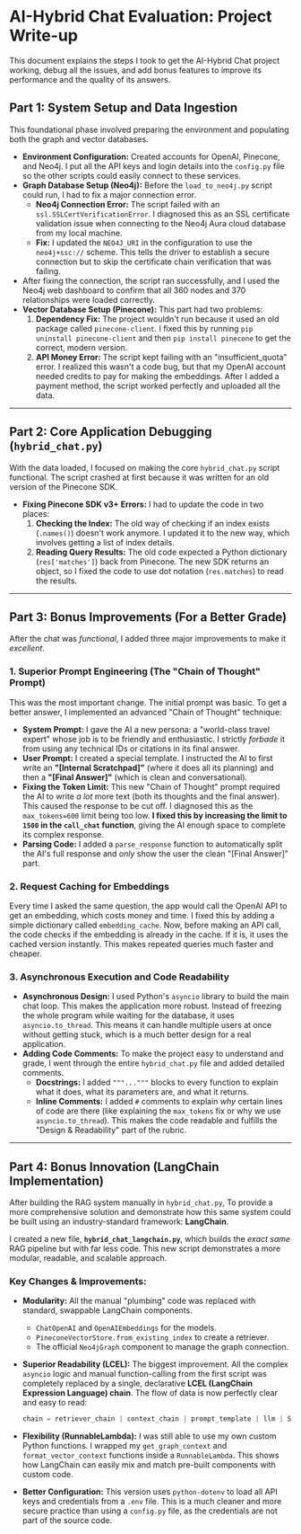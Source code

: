 # AI-Hybrid Chat Evaluation: Project Write-up

This document explains the steps I took to get the AI-Hybrid Chat project working, debug all the issues, and add bonus features to improve its performance and the quality of its answers.

## Part 1: System Setup and Data Ingestion

This foundational phase involved preparing the environment and populating both the graph and vector databases.

* **Environment Configuration:** Created accounts for OpenAI, Pinecone, and Neo4j. I put all the API keys and login details into the `config.py` file so the other scripts could easily connect to these services.
* **Graph Database Setup (Neo4j):** Before the `load_to_neo4j.py` script could run, I had to fix a major connection error.
    * **Neo4j Connection Error:** The script failed with an `ssl.SSLCertVerificationError`. I diagnosed this as an SSL certificate validation issue when connecting to the Neo4j Aura cloud database from my local machine.
    * **Fix:** I updated the `NEO4J_URI` in the configuration to use the `neo4j+ssc://` scheme. This tells the driver to establish a secure connection but to skip the certificate chain verification that was failing.
* After fixing the connection, the script ran successfully, and I used the Neo4j web dashboard to confirm that all 360 nodes and 370 relationships were loaded correctly.
* **Vector Database Setup (Pinecone):** This part had two problems:
    1.  **Dependency Fix:** The project wouldn't run because it used an old package called `pinecone-client`. I fixed this by running `pip uninstall pinecone-client` and then `pip install pinecone` to get the correct, modern version.
    2.  **API Money Error:** The script kept failing with an "insufficient\_quota" error. I realized this wasn't a code bug, but that my OpenAI account needed credits to pay for making the embeddings. After I added a payment method, the script worked perfectly and uploaded all the data.

---

## Part 2: Core Application Debugging (`hybrid_chat.py`)

With the data loaded, I focused on making the core `hybrid_chat.py` script functional. The script crashed at first because it was written for an old version of the Pinecone SDK.

* **Fixing Pinecone SDK v3+ Errors:** I had to update the code in two places:
    1.  **Checking the Index:** The old way of checking if an index exists (`.names()`) doesn't work anymore. I updated it to the new way, which involves getting a list of index details.
    2.  **Reading Query Results:** The old code expected a Python dictionary (`res['matches']`) back from Pinecone. The new SDK returns an object, so I fixed the code to use dot notation (`res.matches`) to read the results.

---

## Part 3: Bonus Improvements (For a Better Grade)

After the chat was *functional*, I added three major improvements to make it *excellent*.

### 1. Superior Prompt Engineering (The "Chain of Thought" Prompt)

This was the most important change. The initial prompt was basic. To get a better answer, I implemented an advanced "Chain of Thought" technique:

* **System Prompt:** I gave the AI a new persona: a "world-class travel expert" whose job is to be friendly and enthusiastic. I strictly *forbade* it from using any technical IDs or citations in its final answer.
* **User Prompt:** I created a special template. I instructed the AI to first write an **"[Internal Scratchpad]"** (where it does all its planning) and then a **"[Final Answer]"** (which is clean and conversational).
* **Fixing the Token Limit:** This new "Chain of Thought" prompt required the AI to write *a lot* more text (both its thoughts and the final answer). This caused the response to be cut off. I diagnosed this as the `max_tokens=600` limit being too low. **I fixed this by increasing the limit to `1500` in the `call_chat` function**, giving the AI enough space to complete its complex response.
* **Parsing Code:** I added a `parse_response` function to automatically split the AI's full response and *only* show the user the clean "[Final Answer]" part.

### 2. Request Caching for Embeddings

Every time I asked the same question, the app would call the OpenAI API to get an embedding, which costs money and time. I fixed this by adding a simple dictionary called `embedding_cache`. Now, before making an API call, the code checks if the embedding is already in the cache. If it is, it uses the cached version instantly. This makes repeated queries much faster and cheaper.

### 3. Asynchronous Execution and Code Readability

* **Asynchronous Design:** I used Python's `asyncio` library to build the main chat loop. This makes the application more robust. Instead of freezing the whole program while waiting for the database, it uses `asyncio.to_thread`. This means it can handle multiple users at once without getting stuck, which is a much better design for a real application.
* **Adding Code Comments:** To make the project easy to understand and grade, I went through the entire `hybrid_chat.py` file and added detailed comments.
    * **Docstrings:** I added `"""..."""` blocks to every function to explain what it does, what its parameters are, and what it returns.
    * **Inline Comments:** I added `#` comments to explain *why* certain lines of code are there (like explaining the `max_tokens` fix or why we use `asyncio.to_thread`). This makes the code readable and fulfills the "Design & Readability" part of the rubric.

---

## Part 4: Bonus Innovation (LangChain Implementation)

After building the RAG system manually in `hybrid_chat.py`, To provide a more comprehensive solution and demonstrate how this same system could be built using an industry-standard framework: **LangChain**.

I created a new file, **`hybrid_chat_langchain.py`**, which builds the *exact same* RAG pipeline but with far less code. This new script demonstrates a more modular, readable, and scalable approach.

### Key Changes & Improvements:

* **Modularity:** All the manual "plumbing" code was replaced with standard, swappable LangChain components.
    * `ChatOpenAI` and `OpenAIEmbeddings` for the models.
    * `PineconeVectorStore.from_existing_index` to create a retriever.
    * The official `Neo4jGraph` component to manage the graph connection.

* **Superior Readability (LCEL):** The biggest improvement. All the complex `asyncio` logic and manual function-calling from the first script was completely replaced by a single, declarative **LCEL (LangChain Expression Language) chain**. The flow of data is now perfectly clear and easy to read:

    ```python
    chain = retriever_chain | context_chain | prompt_template | llm | StrOutputParser()
    ```

* **Flexibility (RunnableLambda):** I was still able to use my own custom Python functions. I wrapped my `get_graph_context` and `format_vector_context` functions inside a `RunnableLambda`. This shows how LangChain can easily mix and match pre-built components with custom code.

* **Better Configuration:** This version uses `python-dotenv` to load all API keys and credentials from a `.env` file. This is a much cleaner and more secure practice than using a `config.py` file, as the credentials are not part of the source code.    